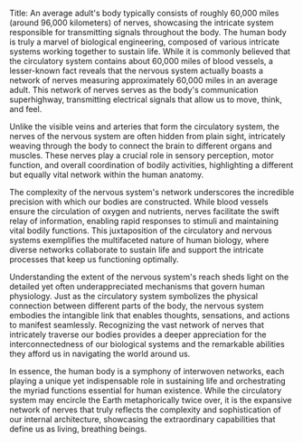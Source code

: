 Title: An average adult's body typically consists of roughly 60,000 miles (around 96,000 kilometers) of nerves, showcasing the intricate system responsible for transmitting signals throughout the body.
The human body is truly a marvel of biological engineering, composed of various intricate systems working together to sustain life. While it is commonly believed that the circulatory system contains about 60,000 miles of blood vessels, a lesser-known fact reveals that the nervous system actually boasts a network of nerves measuring approximately 60,000 miles in an average adult. This network of nerves serves as the body's communication superhighway, transmitting electrical signals that allow us to move, think, and feel.

Unlike the visible veins and arteries that form the circulatory system, the nerves of the nervous system are often hidden from plain sight, intricately weaving through the body to connect the brain to different organs and muscles. These nerves play a crucial role in sensory perception, motor function, and overall coordination of bodily activities, highlighting a different but equally vital network within the human anatomy.

The complexity of the nervous system's network underscores the incredible precision with which our bodies are constructed. While blood vessels ensure the circulation of oxygen and nutrients, nerves facilitate the swift relay of information, enabling rapid responses to stimuli and maintaining vital bodily functions. This juxtaposition of the circulatory and nervous systems exemplifies the multifaceted nature of human biology, where diverse networks collaborate to sustain life and support the intricate processes that keep us functioning optimally.

Understanding the extent of the nervous system's reach sheds light on the detailed yet often underappreciated mechanisms that govern human physiology. Just as the circulatory system symbolizes the physical connection between different parts of the body, the nervous system embodies the intangible link that enables thoughts, sensations, and actions to manifest seamlessly. Recognizing the vast network of nerves that intricately traverse our bodies provides a deeper appreciation for the interconnectedness of our biological systems and the remarkable abilities they afford us in navigating the world around us.

In essence, the human body is a symphony of interwoven networks, each playing a unique yet indispensable role in sustaining life and orchestrating the myriad functions essential for human existence. While the circulatory system may encircle the Earth metaphorically twice over, it is the expansive network of nerves that truly reflects the complexity and sophistication of our internal architecture, showcasing the extraordinary capabilities that define us as living, breathing beings.
